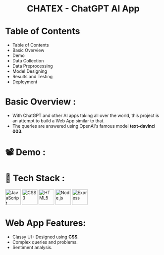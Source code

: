 <h1 align="center">CHATEX - ChatGPT AI App</h1>

# Table of Contents
- Table of Contents
- Basic Overview
- Demo
- Data Collection
- Data Preprocessing
- Model Designing
- Results and Testing
- Deployment

# Basic Overview :
* With ChatGPT and other AI apps taking all over the world, this project is an attempt to build a Web App similar to that.
* The queries are answered using OpenAI's famous model **text-davinci 003**.

# :film_projector: Demo :

# :abacus: Tech Stack :
<p>
<img src="https://github.com/get-icon/geticon/raw/master/icons/javascript.svg" alt="JavaScript" width="50px" height="50px">
<img src="https://github.com/get-icon/geticon/raw/master/icons/css-3.svg" alt="CSS3" width="50px" height="50px">
<img src="https://github.com/get-icon/geticon/raw/master/icons/html-5.svg" alt="HTML5" width="50px" height="50px">
<img src="https://github.com/get-icon/geticon/raw/master/icons/nodejs-icon.svg" alt="Node.js" width="50px" height="50px">
<img src="https://github.com/get-icon/geticon/raw/master/icons/express.svg" alt="Express" width="50px" height="50px">
</p>

# Web App Features:
* Classy UI : Designed using **CSS**.
* Complex queries and problems.
* Sentiment analysis.




